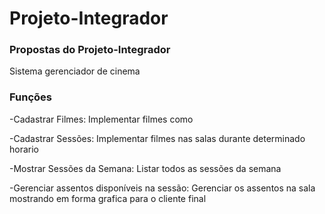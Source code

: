 # Projeto-Integrador
### Propostas do Projeto-Integrador
Sistema gerenciador de cinema

### Funções

-Cadastrar Filmes: Implementar filmes como 

-Cadastrar Sessões: Implementar filmes nas salas durante determinado horario

-Mostrar Sessões da Semana: Listar todos as sessões da semana 

-Gerenciar assentos disponíveis na sessão: Gerenciar os assentos na sala mostrando em forma grafica para o cliente final
